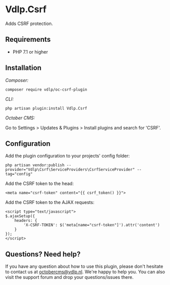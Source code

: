 # Vdlp.Csrf

Adds CSRF protection.

## Requirements

* PHP 7.1 or higher

## Installation

*Composer:*

```
composer require vdlp/oc-csrf-plugin
```

*CLI:*

```
php artisan plugin:install Vdlp.Csrf
```

*October CMS:*

Go to Settings > Updates & Plugins > Install plugins and search for 'CSRF'.

## Configuration

Add the plugin configuration to your projects' config folder:

```
php artisan vendor:publish --provider="Vdlp\Csrf\ServiceProviders\CsrfServiceProvider" --tag="config"
```

Add the CSRF token to the head:

```
<meta name="csrf-token" content="{{ csrf_token() }}">
```

Add the CSRF token to the AJAX requests:

```
<script type="text/javascript">
$.ajaxSetup({
    headers: {
        'X-CSRF-TOKEN': $('meta[name="csrf-token"]').attr('content')
    }
});
</script>
```

## Questions? Need help?

If you have any question about how to use this plugin, please don't hesitate to contact us at octobercms@vdlp.nl. We're happy to help you. You can also visit the support forum and drop your questions/issues there.
